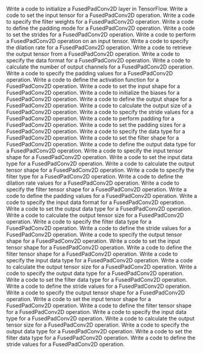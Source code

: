 Write a code to initialize a FusedPadConv2D layer in TensorFlow.
Write a code to set the input tensor for a FusedPadConv2D operation.
Write a code to specify the filter weights for a FusedPadConv2D operation.
Write a code to define the padding mode for a FusedPadConv2D operation.
Write a code to set the strides for a FusedPadConv2D operation.
Write a code to perform a FusedPadConv2D operation on an input tensor.
Write a code to specify the dilation rate for a FusedPadConv2D operation.
Write a code to retrieve the output tensor from a FusedPadConv2D operation.
Write a code to specify the data format for a FusedPadConv2D operation.
Write a code to calculate the number of output channels for a FusedPadConv2D operation.
Write a code to specify the padding values for a FusedPadConv2D operation.
Write a code to define the activation function for a FusedPadConv2D operation.
Write a code to set the input shape for a FusedPadConv2D operation.
Write a code to initialize the biases for a FusedPadConv2D operation.
Write a code to define the output shape for a FusedPadConv2D operation.
Write a code to calculate the output size of a FusedPadConv2D operation.
Write a code to specify the stride values for a FusedPadConv2D operation.
Write a code to perform padding for a FusedPadConv2D operation.
Write a code to set the padding sizes for a FusedPadConv2D operation.
Write a code to specify the data type for a FusedPadConv2D operation.
Write a code to set the filter shape for a FusedPadConv2D operation.
Write a code to define the output data type for a FusedPadConv2D operation.
Write a code to specify the input tensor shape for a FusedPadConv2D operation.
Write a code to set the input data type for a FusedPadConv2D operation.
Write a code to calculate the output tensor shape for a FusedPadConv2D operation.
Write a code to specify the filter type for a FusedPadConv2D operation.
Write a code to define the dilation rate values for a FusedPadConv2D operation.
Write a code to specify the filter tensor shape for a FusedPadConv2D operation.
Write a code to define the padding values for a FusedPadConv2D operation.
Write a code to specify the input data format for a FusedPadConv2D operation.
Write a code to set the output data type for a FusedPadConv2D operation.
Write a code to calculate the output tensor size for a FusedPadConv2D operation.
Write a code to specify the filter data type for a FusedPadConv2D operation.
Write a code to define the stride values for a FusedPadConv2D operation.
Write a code to specify the output tensor shape for a FusedPadConv2D operation.
Write a code to set the input tensor shape for a FusedPadConv2D operation.
Write a code to define the filter tensor shape for a FusedPadConv2D operation.
Write a code to specify the input data type for a FusedPadConv2D operation.
Write a code to calculate the output tensor size for a FusedPadConv2D operation.
Write a code to specify the output data type for a FusedPadConv2D operation.
Write a code to set the filter data type for a FusedPadConv2D operation.
Write a code to define the stride values for a FusedPadConv2D operation.
Write a code to specify the output tensor shape for a FusedPadConv2D operation.
Write a code to set the input tensor shape for a FusedPadConv2D operation.
Write a code to define the filter tensor shape for a FusedPadConv2D operation.
Write a code to specify the input data type for a FusedPadConv2D operation.
Write a code to calculate the output tensor size for a FusedPadConv2D operation.
Write a code to specify the output data type for a FusedPadConv2D operation.
Write a code to set the filter data type for a FusedPadConv2D operation.
Write a code to define the stride values for a FusedPadConv2D operation.